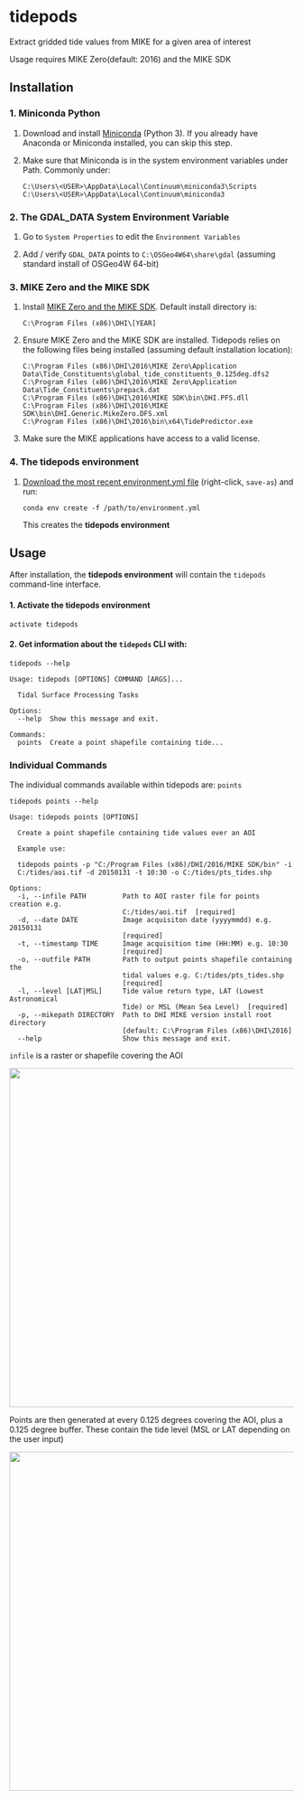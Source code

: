 # tidepods

Extract gridded tide values from MIKE for a given area of interest

Usage requires MIKE Zero(default: 2016) and the MIKE SDK

## Installation

### 1. Miniconda Python

1. Download and install [Miniconda](https://conda.io/miniconda.html) (Python 3).
   If you already have Anaconda or Miniconda installed, you can skip this step.

2. Make sure that Miniconda is in the system environment variables under Path. Commonly under:
    ```
    C:\Users\<USER>\AppData\Local\Continuum\miniconda3\Scripts
    C:\Users\<USER>\AppData\Local\Continuum\miniconda3
    ```

### 2. The GDAL_DATA System Environment Variable

1. Go to `System Properties` to edit the `Environment Variables`

2. Add / verify `GDAL_DATA` points to `C:\OSGeo4W64\share\gdal` (assuming standard install of OSGeo4W 64-bit)

### 3. MIKE Zero and the MIKE SDK

1. Install [MIKE Zero and the MIKE SDK](https://www.mikepoweredbydhi.com/). Default install directory is:
	```
	C:\Program Files (x86)\DHI\[YEAR]
	```
2. Ensure MIKE Zero and the MIKE SDK are installed. Tidepods relies on the following files being installed (assuming default installation location):
	```
	C:\Program Files (x86)\DHI\2016\MIKE Zero\Application Data\Tide_Constituents\global_tide_constituents_0.125deg.dfs2
	C:\Program Files (x86)\DHI\2016\MIKE Zero\Application Data\Tide_Constituents\prepack.dat
	C:\Program Files (x86)\DHI\2016\MIKE SDK\bin\DHI.PFS.dll
	C:\Program Files (x86)\DHI\2016\MIKE SDK\bin\DHI.Generic.MikeZero.DFS.xml
	C:\Program Files (x86)\DHI\2016\bin\x64\TidePredictor.exe
	```
3. Make sure the MIKE applications have access to a valid license.

### 4. The tidepods environment

1. [Download the most recent environment.yml file](https://github.com/DHI-GRAS/tidepods/raw/master/environment.yml) (right-click, `save-as`) and run:
    ```
    conda env create -f /path/to/environment.yml
    ```
   This creates the **tidepods environment**

## Usage

After installation, the **tidepods environment** will contain the `tidepods` command-line interface.

#### 1. Activate the **tidepods environment**
```
activate tidepods
```

#### 2. Get information about the `tidepods` CLI with:
```
tidepods --help
```
```
Usage: tidepods [OPTIONS] COMMAND [ARGS]...

  Tidal Surface Processing Tasks

Options:
  --help  Show this message and exit.

Commands:
  points  Create a point shapefile containing tide...
```

### Individual Commands

The individual commands available within tidepods are: `points`

```
tidepods points --help
```
```
Usage: tidepods points [OPTIONS]

  Create a point shapefile containing tide values over an AOI

  Example use:

  tidepods points -p "C:/Program Files (x86)/DHI/2016/MIKE SDK/bin" -i
  C:/tides/aoi.tif -d 20150131 -t 10:30 -o C:/tides/pts_tides.shp

Options:
  -i, --infile PATH         Path to AOI raster file for points creation e.g.
                            C:/tides/aoi.tif  [required]
  -d, --date DATE           Image acquisiton date (yyyymmdd) e.g. 20150131
                            [required]
  -t, --timestamp TIME      Image acquisition time (HH:MM) e.g. 10:30
                            [required]
  -o, --outfile PATH        Path to output points shapefile containing the
                            tidal values e.g. C:/tides/pts_tides.shp
                            [required]
  -l, --level [LAT|MSL]     Tide value return type, LAT (Lowest Astronomical
                            Tide) or MSL (Mean Sea Level)  [required]
  -p, --mikepath DIRECTORY  Path to DHI MIKE version install root directory
                            [default: C:\Program Files (x86)\DHI\2016]
  --help                    Show this message and exit.
```

`infile` is a raster or shapefile covering the AOI

<p align="center">
<img src="https://rawgit.com/DHI-GRAS/tidepods/master/img_src/aoi_bounds.png" width=600px height=600px />
</p>

Points are then generated at every 0.125 degrees covering the AOI, plus a 0.125 degree buffer. These contain the tide level (MSL or LAT depending on the user input)

<p align="center">
<img src="https://rawgit.com/DHI-GRAS/tidepods/master/img_src/points.png" width=600px height=600px />
</p>
